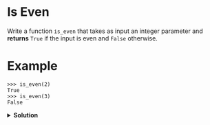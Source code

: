 # Is Even

Write a function `is_even` that takes as input an integer parameter and **returns** `True` if the input is even and `False` otherwise.

# Example

```
>>> is_even(2)
True
>>> is_even(3)
False
```

<details>
<summary style="font-weight:bold">Solution</summary>
<br>

```python
def is_even(number):
    if number % 2 == 0:
        return True
    else:
        return False
```
</details>